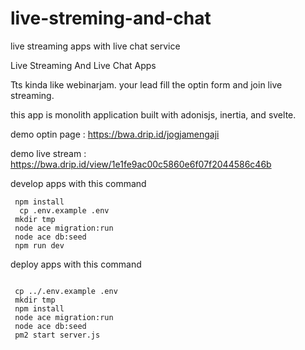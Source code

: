 # live-streming-and-chat
live streaming apps with live chat service

Live Streaming And Live Chat Apps

 Tts kinda like webinarjam.   your lead fill the optin form and join live streaming.

this app is monolith application built with adonisjs, inertia, and svelte.

demo optin page : https://bwa.drip.id/jogjamengaji

demo live stream : https://bwa.drip.id/view/1e1fe9ac00c5860e6f07f2044586c46b

develop apps with this command

```
 npm install
  cp .env.example .env
 mkdir tmp
 node ace migration:run
 node ace db:seed 
 npm run dev
```


deploy apps with this command

```
 
 cp ../.env.example .env
 mkdir tmp
 npm install
 node ace migration:run
 node ace db:seed
 pm2 start server.js
```
